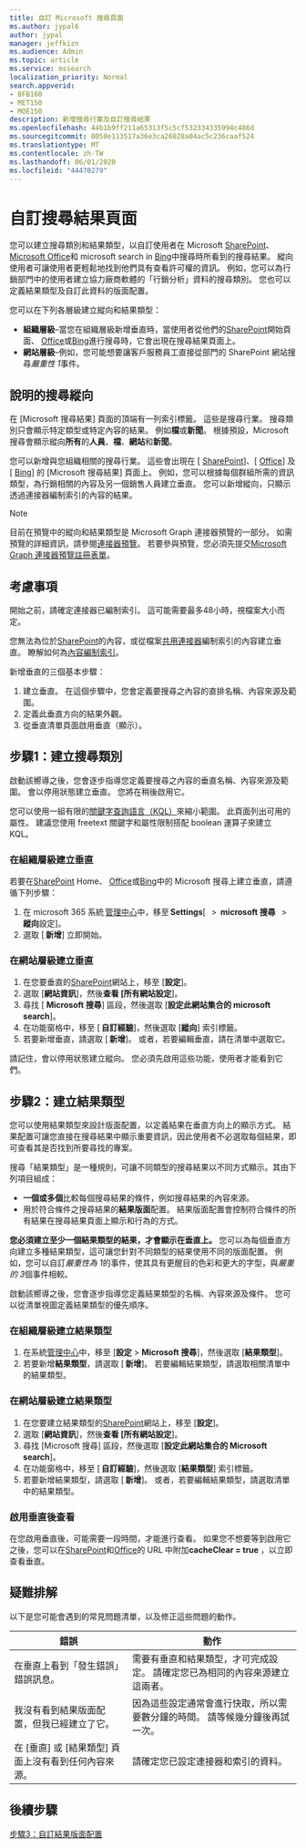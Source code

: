 ```yaml
---
title: 自訂 Microsoft 搜尋頁面
ms.author: jypal6
author: jypal
manager: jeffkizn
ms.audience: Admin
ms.topic: article
ms.service: mssearch
localization_priority: Normal
search.appverid:
- BFB160
- MET150
- MOE150
description: 新增搜尋行業及自訂搜尋結果
ms.openlocfilehash: 44b1b9ff211a65313f5c5cf532334335994c486d
ms.sourcegitcommit: 0050e113517a36e3ca26028a04ac5c236caaf524
ms.translationtype: MT
ms.contentlocale: zh-TW
ms.lasthandoff: 06/01/2020
ms.locfileid: "44470279"
---
```

# <a name="customize-the-search-results-page"></a>自訂搜尋結果頁面

您可以建立搜尋類別和結果類型，以自訂使用者在 Microsoft [SharePoint](https://sharepoint.com/)、 [Microsoft Office](https://office.com)和 microsoft search in [Bing](https://bing.com)中搜尋時所看到的搜尋結果。 縱向使用者可讓使用者更輕鬆地找到他們具有查看許可權的資訊。 例如，您可以為行銷部門中的使用者建立協力廠商軟體的「行銷分析」資料的搜尋類別。 您也可以定義結果類型及自訂此資料的版面配置。  

您可以在下列各層級建立縱向和結果類型：

- **組織層級**–當您在組織層級新增垂直時，當使用者從他們的[SharePoint](https://sharepoint.com/)開始頁面、 [Office](https://office.com)或[Bing](https://bing.com)進行搜尋時，它會出現在搜尋結果頁面上。
- **網站層級**–例如，您可能想要讓客戶服務員工直接從部門的 SharePoint 網站搜尋*嚴重性 1*事件。

## <a name="search-verticals-explained"></a>說明的搜尋縱向

在 [Microsoft 搜尋結果] 頁面的頂端有一列索引標籤。 這些是搜尋行業。 搜尋類別只會顯示特定類型或特定內容的結果。 例如**檔**或**新聞**。 根據預設，Microsoft 搜尋會顯示縱向**所有**的**人員**、**檔**、**網站**和**新聞**。  

您可以新增與您組織相關的搜尋行業。 這些會出現在 [ [SharePoint](https://sharepoint.com/)]、[ [Office](https://Office.com)] 及 [ [Bing](https://bing.com)] 的 [Microsoft 搜尋結果] 頁面上。 例如，您可以根據每個群組所需的資訊類型，為行銷相關的內容及另一個銷售人員建立垂直。 您可以新增縱向，只顯示透過連接器編制索引的內容的結果。  

>[!NOTE]
> 目前在預覽中的縱向和結果類型是 Microsoft Graph 連接器預覽的一部分。 如需預覽的詳細資訊，請參閱[連接器預覽](connectors-preview.md)。 若要參與預覽，您必須先提交[Microsoft Graph 連接器預覽註冊表單](https://forms.office.com/Pages/ResponsePage.aspx?id=v4j5cvGGr0GRqy180BHbRxWYgu82J_RFnMMATAS6_chUNVYwNU1CMDNZUDBSSDZKWVo2RDJDRjRLQi4u)。

## <a name="things-to-consider"></a>考慮事項

開始之前，請確定連接器已編制索引。 這可能需要最多48小時，視檔案大小而定。

您無法為位於[SharePoint](https://sharepoint.com/)的內容，或從檔案[共用連接器](file-share-connector.md)編制索引的內容建立垂直。 瞭解如何為[內容編制索引](configure-connector.md)。

新增垂直的三個基本步驟：

1. 建立垂直。 在這個步驟中，您會定義要搜尋之內容的直排名稱、內容來源及範圍。
2. 定義此垂直方向的結果外觀。  
3. 從垂直清單頁面啟用垂直（顯示）。

## <a name="step-1-create-the-search-vertical"></a>步驟1：建立搜尋類別

啟動該嚮導之後，您會逐步指導您定義要搜尋之內容的垂直名稱、內容來源及範圍。 會以停用狀態建立垂直。 您將在稍後啟用它。

您可以使用一組有限的[關鍵字查詢語言（KQL）](https://docs.microsoft.com/sharepoint/dev/general-development/keyword-query-language-kql-syntax-reference)來縮小範圍。 此頁面列出可用的屬性。 建議您使用 freetext 關鍵字和屬性限制搭配 boolean 運算子來建立 KQL。

### <a name="create-a-vertical-at-the-organization-level"></a>在組織層級建立垂直

若要在[SharePoint](https://sharepoint.com/) Home、 [Office](https://office.com)或[Bing](https://bing.com)中的 Microsoft 搜尋上建立垂直，請遵循下列步驟：

1. 在 microsoft 365 系統 [管理中心](https://admin.microsoft.com)中，移至 **Settings**[   >  **microsoft 搜尋**   >  **縱向**設定]。
1. 選取 [ **新增**] 立即開始。  

### <a name="create-a-vertical-at-the-site-level"></a>在網站層級建立垂直

1. 在您要垂直的[SharePoint](https://sharepoint.com/)網站上，移至 [**設定**]。
1. 選取 [**網站資訊**]，然後**查看 [所有網站設定**]。
1. 尋找 [ **Microsoft 搜尋**] 區段，然後選取 [**設定此網站集合的 microsoft search**]。
1. 在功能窗格中，移至 [ **自訂經驗**]，然後選取 [**縱向**] 索引標籤。
1. 若要新增垂直，請選取 [ **新增**]。
  或者，若要編輯垂直，請在清單中選取它。

請記住，會以停用狀態建立縱向。 您必須先啟用這些功能，使用者才能看到它們。

## <a name="step-2-create-the-result-types"></a>步驟2：建立結果類型

您可以使用結果類型來設計版面配置，以定義結果在垂直方向上的顯示方式。 結果配置可讓您直接在搜尋結果中顯示重要資訊，因此使用者不必選取每個結果，即可查看其是否找到所要尋找的專案。

搜尋「結果類型」是一種規則，可讓不同類型的搜尋結果以不同方式顯示。其由下列項目組成：

- **一個或多個**比較每個搜尋結果的條件，例如搜尋結果的內容來源。  
- 用於符合條件之搜尋結果的**結果版面**配置。 結果版面配置會控制符合條件的所有結果在搜尋結果頁面上顯示和行為的方式。

**您必須建立至少一個結果類型的結果，才會顯示在垂直上。** 您可以為每個垂直方向建立多種結果類型，這可讓您針對不同類型的結果使用不同的版面配置。 例如，您可以自訂*嚴重性為 1*的事件，使其具有更醒目的色彩和更大的字型，與*嚴重的 3*個事件相較。

啟動該嚮導之後，您會逐步指導您定義結果類型的名稱、內容來源及條件。 您可以從清單視圖定義結果類型的優先順序。
  
### <a name="create-a-result-type-at-the-organization-level"></a>在組織層級建立結果類型

1. 在系統[管理中心](https://admin.microsoft.com)中，移至 [**設定**  >  **Microsoft 搜尋**]，然後選取 [**結果類型**]。
1. 若要新增**結果類型**，請選取 [ **新增**]。 若要編輯結果類型，請選取相關清單中的結果類型。

### <a name="create-a-results-type-at-the-site-level"></a>在網站層級建立結果類型

1. 在您要建立結果類型的[SharePoint](https://sharepoint.com/)網站上，移至 [**設定**]。
1. 選取 [**網站資訊**]，然後**查看 [所有網站設定**]。
1. 尋找 [Microsoft 搜尋] 區段，然後選取 [**設定此網站集合的 Microsoft search**]。
1. 在功能窗格中，移至 [ **自訂經驗**]，然後選取 [**結果類型**] 索引標籤。
2. 若要新增結果類型，請選取 [ **新增**]。  或者，若要編輯結果類型，請選取清單中的結果類型。

### <a name="view-the-vertical-after-its-enabled"></a>啟用垂直後查看

在您啟用垂直後，可能需要一段時間，才能進行查看。 如果您不想要等到啟用它之後，您可以在[SharePoint](https://sharepoint.com/)和[Office](https://office.com)的 URL 中附加**cacheClear = true** ，以立即查看垂直。

## <a name="troubleshooting"></a>疑難排解

以下是您可能會遇到的常見問題清單，以及修正這些問題的動作。

|錯誤  |動作  |
|---------|---------|
| 在垂直上看到「發生錯誤」錯誤訊息。 | 需要有垂直和結果類型，才可完成設定。 請確定您已為相同的內容來源建立這兩者。 |
| 我沒有看到結果版面配置，但我已經建立了它。 | 因為這些設定通常會進行快取，所以需要數分鐘的時間。 請等候幾分鐘後再試一次。        |
| 在 [垂直] 或 [結果類型] 頁面上沒有看到任何內容來源。 | 請確定您已設定連接器和索引的資料。   |

## <a name="next-steps"></a>後續步驟

[步驟3：自訂結果版面配置](customize-results-layout.md)
